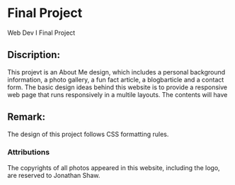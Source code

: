 # Final Project
Web Dev I Final Project


## Discription:
This projevt is an About Me design, which includes a personal background information, a photo gallery, a fun fact article, a blogbarticle and a contact form.
The basic design ideas behind this website is to provide a responsive web page that runs responsively in a multile layouts.
The contents will have

## Remark:
The design of this project follows CSS formatting rules.

### Attributions
The copyrights of all photos appeared in this website, including the logo, are reserved to Jonathan Shaw.
